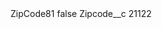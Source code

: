 <?xml version="1.0" encoding="UTF-8"?>
<CustomMetadata xmlns="http://soap.sforce.com/2006/04/metadata" xmlns:xsi="http://www.w3.org/2001/XMLSchema-instance" xmlns:xsd="http://www.w3.org/2001/XMLSchema">
    <label>ZipCode81</label>
    <protected>false</protected>
    <values>
        <field>Zipcode__c</field>
        <value xsi:type="xsd:string">21122</value>
    </values>
</CustomMetadata>
